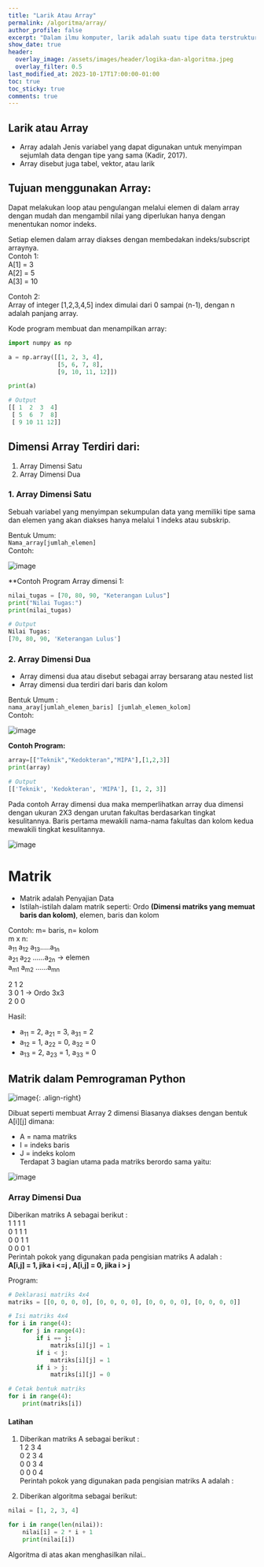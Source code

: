 ```yaml
---
title: "Larik Atau Array"
permalink: /algoritma/array/
author_profile: false
excerpt: "Dalam ilmu komputer, larik adalah suatu tipe data terstruktur yang dapat menyimpan banyak data dengan suatu nama yang sama dan menempati tempat di memori yang berurutan serta bertipe data sama pula."
show_date: true
header:
  overlay_image: /assets/images/header/logika-dan-algoritma.jpeg
  overlay_filter: 0.5
last_modified_at: 2023-10-17T17:00:00-01:00
toc: true
toc_sticky: true
comments: true
---
```


## Larik atau Array
- Array adalah Jenis variabel yang dapat digunakan untuk menyimpan sejumlah data dengan tipe yang sama (Kadir, 2017).
- Array disebut juga tabel, vektor, atau larik
  
## Tujuan menggunakan Array:
Dapat melakukan loop atau pengulangan melalui elemen di dalam array dengan mudah dan mengambil nilai yang diperlukan hanya dengan menentukan nomor indeks.

Setiap elemen dalam array diakses dengan membedakan indeks/subscript arraynya.  
Contoh 1:  
A[1] = 3  
A[2] = 5  
A[3] = 10

Contoh 2:  
Array of integer [1,2,3,4,5] index dimulai dari 0 sampai (n-1), dengan n adalah panjang array.

Kode program membuat dan menampilkan array:  
```py
import numpy as np

a = np.array([[1, 2, 3, 4],
              [5, 6, 7, 8],
              [9, 10, 11, 12]])

print(a)

# Output
[[ 1  2  3  4]
 [ 5  6  7  8]
 [ 9 10 11 12]]
```

## Dimensi Array Terdiri dari:
1. Array Dimensi Satu
2. Array Dimensi Dua

### 1. Array Dimensi Satu
Sebuah variabel yang menyimpan sekumpulan data yang memiliki tipe sama dan elemen yang akan diakses hanya melalui 1 indeks atau subskrip.

Bentuk Umum:  
  `Nama_array[jumlah_elemen]`  
Contoh:  

![image](https://github.com/Julius-Ulee/School-Programs/assets/61336116/27012486-5033-466c-93f0-ee3fb613c8b1)

**Contoh Program Array dimensi 1:
```py
nilai_tugas = [70, 80, 90, "Keterangan Lulus"]
print("Nilai Tugas:")
print(nilai_tugas)

# Output
Nilai Tugas:
[70, 80, 90, 'Keterangan Lulus']
```

### 2. Array Dimensi Dua
- Array dimensi dua atau disebut sebagai array bersarang atau nested list
- Array dimensi dua terdiri dari baris dan kolom

Bentuk Umum :  
`nama_aray[jumlah_elemen_baris] [jumlah_elemen_kolom]`  
Contoh:  

![image](https://github.com/Julius-Ulee/School-Programs/assets/61336116/01c21621-6e25-4bf6-9830-ca2fab7f799b)

**Contoh Program:**
```py
array=[["Teknik","Kedokteran","MIPA"],[1,2,3]]
print(array)

# Output
[['Teknik', 'Kedokteran', 'MIPA'], [1, 2, 3]]
```

Pada contoh Array dimensi dua maka memperlihatkan array dua dimensi dengan ukuran 2X3 dengan urutan fakultas berdasarkan tingkat kesulitannya. Baris pertama mewakili nama-nama fakultas dan kolom kedua mewakili tingkat kesulitannya.

![image](https://github.com/Julius-Ulee/School-Programs/assets/61336116/bbd8bcf3-d79a-4ff9-936c-f30e82123199)

# Matrik
- Matrik adalah Penyajian Data
- Istilah-istilah dalam matrik seperti: Ordo **(Dimensi matriks yang memuat baris dan kolom)**, elemen, baris dan kolom

Contoh: m= baris, n= kolom  
m x n:  
a<sub>11</sub> a<sub>12</sub> a<sub>13</sub>.....a<sub>1n</sub>  
a<sub>21</sub> a<sub>22</sub> ......a<sub>2n</sub> -> elemen  
a<sub>m1</sub> a<sub>m2</sub> ......a<sub>mn</sub>

2 1 2  
3 0 1  -> Ordo 3x3  
2 0 0

Hasil:  
- a<sub>11</sub> = 2, a<sub>21</sub> = 3, a<sub>31</sub> = 2
- a<sub>12</sub> = 1, a<sub>22</sub> = 0, a<sub>32</sub> = 0
- a<sub>13</sub> = 2, a<sub>23</sub> = 1, a<sub>33</sub> = 0

## Matrik dalam Pemrograman Python

![image](https://github.com/Julius-Ulee/School-Programs/assets/61336116/684e9c10-f94d-45a4-bd51-015e27241871){: .align-right}

Dibuat seperti membuat Array 2 dimensi Biasanya diakses dengan bentuk A[i][j] dimana:
- A = nama matriks
- I = indeks baris
- J = indeks kolom  
Terdapat 3 bagian utama pada matriks berordo sama yaitu:

![image](https://github.com/Julius-Ulee/School-Programs/assets/61336116/6e4ff8c1-25b2-4272-832d-588e78ed9d66)

### Array Dimensi Dua
Diberikan matriks A sebagai berikut :  
1 1 1 1  
0 1 1 1  
0 0 1 1  
0 0 0 1  
Perintah pokok yang digunakan pada pengisian matriks A adalah :  
**A[i,j] = 1, jika i <=j , A[i,j] = 0, jika i > j**

Program:
```py
# Deklarasi matriks 4x4
matriks = [[0, 0, 0, 0], [0, 0, 0, 0], [0, 0, 0, 0], [0, 0, 0, 0]]

# Isi matriks 4x4
for i in range(4):
    for j in range(4):
        if i == j:
            matriks[i][j] = 1
        if i < j:
            matriks[i][j] = 1
        if i > j:
            matriks[i][j] = 0

# Cetak bentuk matriks
for i in range(4):
    print(matriks[i])
```

#### Latihan
1. Diberikan matriks A sebagai berikut :  
   1 2 3 4  
   0 2 3 4  
   0 0 3 4  
   0 0 0 4  
   Perintah pokok yang digunakan pada pengisian matriks A adalah :

2. Diberikan algoritma sebagai berikut:
   
```py
nilai = [1, 2, 3, 4]

for i in range(len(nilai)):
    nilai[i] = 2 * i + 1
    print(nilai[i])
```

Algoritma di atas akan menghasilkan nilai..
